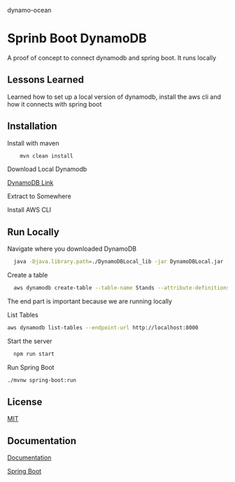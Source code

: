 dynamo-ocean

# Sprinb Boot DynamoDB

A proof of concept to connect dynamodb and spring boot. It runs locally


## Lessons Learned

Learned how to set up a local version of dynamodb, install the aws cli and how it connects with spring boot


## Installation

Install with maven

```bash
    mvn clean install
```

Download Local Dynamodb

[DynamoDB Link](https://docs.aws.amazon.com/amazondynamodb/latest/developerguide/DynamoDBLocal.DownloadingAndRunning.html)

Extract to Somewhere

Install AWS CLI


## Run Locally

Navigate where you downloaded DynamoDB

```bash
  java -Djava.library.path=./DynamoDBLocal_lib -jar DynamoDBLocal.jar -sharedDb
```

Create a table

```bash
  aws dynamodb create-table --table-name Stands --attribute-definitions AttributeName=id,AttributeType=S --key-schema AttributeName=id,KeyType=HASH --provisioned-throughput ReadCapacityUnits=10,WriteCapacityUnits=5 --endpoint-url http://localhost:8000
```

The end part is important because we are running locally


List Tables

```bash
aws dynamodb list-tables --endpoint-url http://localhost:8000
```

Start the server

```bash
  npm run start
```

Run Spring Boot

```bash
./mvnw spring-boot:run
```
## License

[MIT](https://choosealicense.com/licenses/mit/)


## Documentation

[Documentation](https://docs.aws.amazon.com/amazondynamodb/latest/developerguide/dynamodb-dg.pdf#Introduction)

[Spring Boot](https://docs.spring.io/spring-boot/docs/current/reference/htmlsingle/)

  